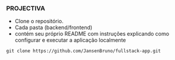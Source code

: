 ### PROJECTIVA

- Clone o repositório.
- Cada pasta (backend/frontend) 
- contém seu próprio README com instruções explicando como configurar e executar a aplicação localmente

```
git clone https://github.com/JansenBruno/fullstack-app.git
```


